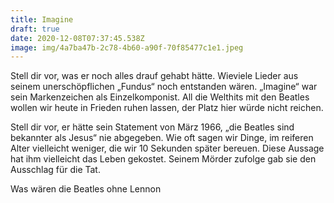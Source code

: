 ```yaml
---
title: Imagine
draft: true
date: 2020-12-08T07:37:45.538Z
image: img/4a7ba47b-2c78-4b60-a90f-70f85477c1e1.jpeg
---
```

Stell dir vor, was er noch alles drauf gehabt hätte. Wieviele Lieder aus seinem unerschöpflichen „Fundus“ noch entstanden wären. „Imagine“ war sein Markenzeichen als Einzelkomponist. All die Welthits mit den Beatles wollen wir heute in Frieden ruhen lassen, der Platz hier würde nicht reichen. 

Stell dir vor, er hätte sein Statement von März 1966, „die Beatles sind bekannter als Jesus“ nie abgegeben. Wie oft sagen wir Dinge, im reiferen Alter vielleicht weniger, die wir 10 Sekunden später bereuen. Diese Aussage hat ihm vielleicht das Leben gekostet. Seinem Mörder zufolge gab sie den Ausschlag für die Tat.

Was wären die Beatles ohne Lennon